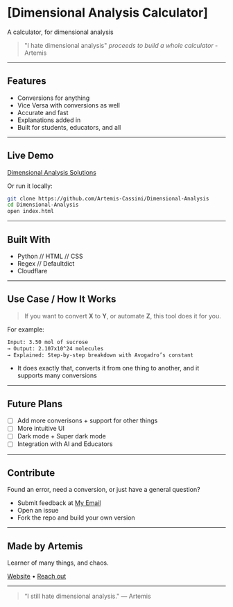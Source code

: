 # [Dimensional Analysis Calculator]

A calculator, for dimensional analysis

> "I hate dimensional analysis" *proceeds to build a whole calculator* - Artemis

---

## Features

- Conversions for anything
- Vice Versa with conversions as well 
- Accurate and fast 
- Explanations added in
- Built for students, educators, and all 

---

## Live Demo

[Dimensional Analysis Solutions](https://dimensionalanalysis.solutions/)

Or run it locally:

```bash
git clone https://github.com/Artemis-Cassini/Dimensional-Analysis
cd Dimensional-Analysis
open index.html
```

---

## Built With

- Python // HTML // CSS  
- Regex // Defaultdict 
- Cloudflare

---

## Use Case / How It Works

> If you want to convert __X__ to __Y__, or automate __Z__, this tool does it for you.

For example:
```txt
Input: 3.50 mol of sucrose  
→ Output: 2.107x10^24 molecules  
→ Explained: Step-by-step breakdown with Avogadro’s constant
```

- It does exactly that, converts it from one thing to another, and it supports many conversions

---

## Future Plans

- [ ] Add more converisons + support for other things
- [ ] More intuitive UI  
- [ ] Dark mode + Super dark mode  
- [ ] Integration with AI and Educators

---

## Contribute

Found an error, need a conversion, or just have a general question?

- Submit feedback at [My Email](mailto:cara@artemis_cassini.space)
- Open an issue  
- Fork the repo and build your own version  

---

## Made by Artemis

Learner of many things, and chaos.

[Website](https://artemiscassini.space/) • [Reach out](mailto:cara@artemis_cassini.space)

---

> “I still hate dimensional analysis."
> — Artemis
